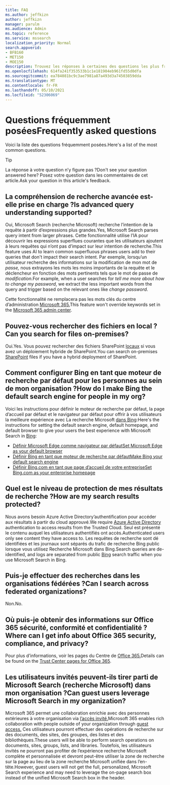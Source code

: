 ```yaml
---
title: FAQ
ms.author: jeffkizn
author: jeffkizn
manager: parulm
ms.audience: Admin
ms.topic: reference
ms.service: mssearch
localization_priority: Normal
search.appverid:
- BFB160
- MET150
- MOE150
description: Trouvez les réponses à certaines des questions les plus fréquentes concernant Microsoft Search (recherche Microsoft)
ms.openlocfilehash: 614fa241f353533b1c1e181904eb961fd55d0dfa
ms.sourcegitcommit: ea784081bc9c3ae7981a87a493d3a74503859dda
ms.translationtype: MT
ms.contentlocale: fr-FR
ms.lasthandoff: 05/10/2021
ms.locfileid: "52306069"
---
```

<!-- markdownlint-disable no-trailing-punctuation -->
# <a name="frequently-asked-questions"></a><span data-ttu-id="2b404-103">Questions fréquemment posées</span><span class="sxs-lookup"><span data-stu-id="2b404-103">Frequently asked questions</span></span>

<span data-ttu-id="2b404-104">Voici la liste des questions fréquemment posées.</span><span class="sxs-lookup"><span data-stu-id="2b404-104">Here's a list of the most common questions.</span></span>

> [!TIP]
> <span data-ttu-id="2b404-105">La réponse à votre question n’y figure pas ?</span><span class="sxs-lookup"><span data-stu-id="2b404-105">Don't see your question answered here?</span></span> <span data-ttu-id="2b404-106">Posez votre question dans les commentaires de cet article.</span><span class="sxs-lookup"><span data-stu-id="2b404-106">Ask your question in this article's feedback.</span></span>

## <a name="is-advanced-query-understanding-supported"></a><span data-ttu-id="2b404-107">La compréhension de recherche avancée est-elle prise en charge ?</span><span class="sxs-lookup"><span data-stu-id="2b404-107">Is advanced query understanding supported?</span></span>

<span data-ttu-id="2b404-108">Oui, Microsoft Search (recherche Microsoft) recherche l’intention de la requête à partir d’expressions plus grandes.</span><span class="sxs-lookup"><span data-stu-id="2b404-108">Yes, Microsoft Search parses query intent from larger phrases.</span></span> <span data-ttu-id="2b404-109">Cette fonctionnalité utilise l’IA pour découvrir les expressions superflues courantes que les utilisateurs ajoutent à leurs requêtes qui n’ont pas d’impact sur leur intention de recherche.</span><span class="sxs-lookup"><span data-stu-id="2b404-109">This feature uses AI to learn common superfluous phrases users add to their queries that don't impact their search intent.</span></span> <span data-ttu-id="2b404-110">Par exemple, lorsqu’un utilisateur recherche des informations sur la modification de mon mot de *passe,* nous extrayons les mots les moins importants de la requête et le déclencheur en fonction des mots pertinents tels que le mot de passe de *modification.*</span><span class="sxs-lookup"><span data-stu-id="2b404-110">For example, when a user searches for *tell me more about how to change my password*, we extract the less important words from the query and trigger based on the relevant ones like *change password*.</span></span>
  
<span data-ttu-id="2b404-111">Cette fonctionnalité ne remplacera pas les mots clés du centre d’administration [Microsoft 365.](https://admin.microsoft.com)</span><span class="sxs-lookup"><span data-stu-id="2b404-111">This feature won't override keywords set in the [Microsoft 365 admin center](https://admin.microsoft.com).</span></span>
  
## <a name="can-you-search-for-files-on-premises"></a><span data-ttu-id="2b404-112">Pouvez-vous rechercher des fichiers en local ?</span><span class="sxs-lookup"><span data-stu-id="2b404-112">Can you search for files on-premises?</span></span>

<span data-ttu-id="2b404-113">Oui.</span><span class="sxs-lookup"><span data-stu-id="2b404-113">Yes.</span></span> <span data-ttu-id="2b404-114">Vous pouvez rechercher des fichiers SharePoint [locaux](http://sharepoint.com/) si vous avez un déploiement hybride de SharePoint.</span><span class="sxs-lookup"><span data-stu-id="2b404-114">You can search on-premises [SharePoint](http://sharepoint.com/) files if you have a hybrid deployment of SharePoint.</span></span>
  
## <a name="how-do-i-make-bing-the-default-search-engine-for-people-in-my-org"></a><span data-ttu-id="2b404-115">Comment configurer Bing en tant que moteur de recherche par défaut pour les personnes au sein de mon organisation ?</span><span class="sxs-lookup"><span data-stu-id="2b404-115">How do I make Bing the default search engine for people in my org?</span></span>

<span data-ttu-id="2b404-116">Voici les instructions pour définir le moteur de recherche par défaut, la page d’accueil par défaut et le navigateur par défaut pour offrir à vos utilisateurs la meilleure expérience avec La recherche Microsoft [dans Bing](https://Bing.com):</span><span class="sxs-lookup"><span data-stu-id="2b404-116">Here's the instructions for setting the default search engine, default homepage, and default browser to give your users the best experience with Microsoft Search in [Bing](https://Bing.com):</span></span>

- [<span data-ttu-id="2b404-117">Définir Microsoft Edge comme navigateur par défaut</span><span class="sxs-lookup"><span data-stu-id="2b404-117">Set Microsoft Edge as your default browser</span></span>](/deployedge/edge-default-browser)
- [<span data-ttu-id="2b404-118">Définir Bing en tant que moteur de recherche par défaut</span><span class="sxs-lookup"><span data-stu-id="2b404-118">Make Bing your default search engine</span></span>](set-default-search-engine.md)
- [<span data-ttu-id="2b404-119">Définir Bing.com en tant que page d’accueil de votre entreprise</span><span class="sxs-lookup"><span data-stu-id="2b404-119">Set Bing.com as your enterprise homepage</span></span>](set-default-homepage.md)

## <a name="how-are-my-search-results-protected"></a><span data-ttu-id="2b404-120">Quel est le niveau de protection de mes résultats de recherche ?</span><span class="sxs-lookup"><span data-stu-id="2b404-120">How are my search results protected?</span></span>

<span data-ttu-id="2b404-121">Nous [](/azure/active-directory/) avons besoin Azure Active Directory’authentification pour accéder aux résultats à partir du cloud approuvé.</span><span class="sxs-lookup"><span data-stu-id="2b404-121">We require [Azure Active Directory](/azure/active-directory/) authentication to access results from the Trusted Cloud.</span></span> <span data-ttu-id="2b404-122">Seul est présenté le contenu auquel les utilisateurs authentifiés ont accès.</span><span class="sxs-lookup"><span data-stu-id="2b404-122">Authenticated users only see content they have access to.</span></span> <span data-ttu-id="2b404-123">Les requêtes de recherche sont dé identifiées [](https://Bing.com) et les journaux sont séparés du trafic de recherche Bing public lorsque vous utilisez Recherche Microsoft dans Bing.</span><span class="sxs-lookup"><span data-stu-id="2b404-123">Search queries are de-identified, and logs are separated from public [Bing](https://Bing.com) search traffic when you use Microsoft Search in Bing.</span></span>

## <a name="can-i-search-across-federated-organizations"></a><span data-ttu-id="2b404-124">Puis-je effectuer des recherches dans les organisations fédérées ?</span><span class="sxs-lookup"><span data-stu-id="2b404-124">Can I search across federated organizations?</span></span>

<span data-ttu-id="2b404-125">Non.</span><span class="sxs-lookup"><span data-stu-id="2b404-125">No.</span></span>

## <a name="where-can-i-get-info-about-office-365-security-compliance-and-privacy"></a><span data-ttu-id="2b404-126">Où puis-je obtenir des informations sur Office 365 sécurité, conformité et confidentialité ?</span><span class="sxs-lookup"><span data-stu-id="2b404-126">Where can I get info about Office 365 security, compliance, and privacy?</span></span>

<span data-ttu-id="2b404-127">Pour plus d’informations, voir les pages du Centre de [Office 365.](https://www.microsoft.com/TrustCenter/CloudServices/office365/default.aspx)</span><span class="sxs-lookup"><span data-stu-id="2b404-127">Details can be found on the [Trust Center pages for Office 365](https://www.microsoft.com/TrustCenter/CloudServices/office365/default.aspx).</span></span>

## <a name="can-guest-users-leverage-microsoft-search-in-my-organization"></a><span data-ttu-id="2b404-128">Les utilisateurs invités peuvent-ils tirer parti de Microsoft Search (recherche Microsoft) dans mon organisation ?</span><span class="sxs-lookup"><span data-stu-id="2b404-128">Can guest users leverage Microsoft Search in my organization?</span></span>

<span data-ttu-id="2b404-129">Microsoft 365 permet une collaboration enrichie avec des personnes extérieures à votre organisation via [l’accès invité.](/microsoft-365/solutions/collaborate-with-people-outside-your-organization)</span><span class="sxs-lookup"><span data-stu-id="2b404-129">Microsoft 365 enables rich collaboration with people outside of your organization through [guest access.](/microsoft-365/solutions/collaborate-with-people-outside-your-organization)</span></span> <span data-ttu-id="2b404-130">Ces utilisateurs pourront effectuer des opérations de recherche sur des documents, des sites, des groupes, des listes et des bibliothèques.</span><span class="sxs-lookup"><span data-stu-id="2b404-130">These users will be able to perform search operations on documents, sites, groups, lists, and libraries.</span></span> <span data-ttu-id="2b404-131">Toutefois, les utilisateurs invités ne pourront pas profiter de l’expérience recherche Microsoft complète et personnalisée et devront peut-être utiliser la zone de recherche sur la page au lieu de la zone recherche Microsoft unifiée dans l’en-tête.</span><span class="sxs-lookup"><span data-stu-id="2b404-131">However, guest users will not get the full, personalized, Microsoft Search experience and may need to leverage the on-page search box instead of the unified Microsoft Search box in the header.</span></span>